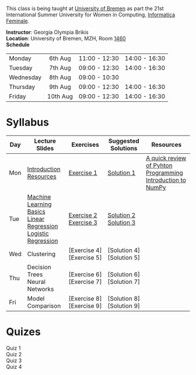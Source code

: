 This class is being taught at [University of Bremen](https://www.uni-bremen.de/en.html) as part the 21st International Summer University for Women in Computing, [Informatica Feminale](https://www.informatica-feminale.de/eng/).

**Instructor**: Georgia Olympia Brikis  
**Location**: University of Bremen, MZH, Room [1460](http://oracle-web.zfn.uni-bremen.de/lageplan/lageplan?haus=MZH&raum=1460&pi_anz=1)  
**Schedule**  

|           |          |               |               |  
|:----------|:--------:|:-------------:|:-------------:|  
| Monday    | 6th Aug  | 11:00 - 12:30 | 14:00 - 16:30 |  
| Tuesday   | 7th Aug  | 09:00 - 12:30 | 14:00 - 16:30 |  
| Wednesday | 8th Aug  | 09:00 - 10:30 |               |  
| Thursday  | 9th Aug  | 09:00 - 12:30 | 14:00 - 16:30 |  
| Friday    | 10th Aug | 09:00 - 12:30 | 14:00 - 16:30 |  

# Syllabus
  
| Day | Lecture Slides            | Exercises        | Suggested Solutions | Resources                           |
|-----|---------------------------|------------------|---------------------|-------------------------------------|
| Mon | [Introduction]() <br>[Resources]()                                                                                               | [Exercise&nbsp;1]()                                                                                                                      | [Solution 1]()                                                                                                                           | [A quick review of Pyhton Programming]() <br>[Introduction to NumPy](introduction_to_machine_learning/resources/notebooks/numpy.ipynb)|
| Tue | [Machine Learning Basics]() <br>[Linear Regression]() <br>[Logistic Regression]()                                                | [Exercise&nbsp;2]() <br>[Exercise&nbsp;3]()                                                                                              | [Solution 2]() <br>[Solution 3]()                                                                                                        | []()                                                                 |
| Wed | Clustering                                                                                                                       | [Exercise&nbsp;4] <br>[Exercise&nbsp;5]                                                                                                  | [Solution 4] <br>[Solution 5]                                                                                                            | []()                                                                 |
| Thu | Decision Trees <br>Neural Networks                                                                                               | [Exercise&nbsp;6] <br>[Exercise&nbsp;7]                                                                                                  | [Solution 6] <br>[Solution 7]                                                                                                            | []()                                                                 
| Fri | Model Comparison                                                                                                                 | [Exercise&nbsp;8] <br>[Exercise&nbsp;9]                                                                                                  | [Solution 8] <br>[Solution 9]                                                                                                            | []()                                                                 |




# Quizes

Quiz 1  
Quiz 2  
Quiz 3  
Quiz 4  
